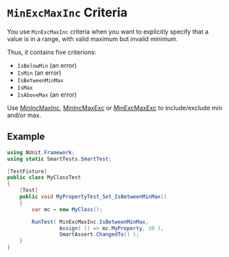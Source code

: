 # `MinExcMaxInc` Criteria

You use `MinExcMaxInc` criteria when you want to explicitly specify that a value is in a range, with valid maximum but invalid minimum.

Thus, it contains five criterions:

* `IsBelowMin` (an error)
* `IsMin` (an error)
* `IsBetweenMinMax`
* `IsMax`
* `IsAboveMax` (an error)

Use [MinIncMaxInc](MinIncMaxInc.md), [MinIncMaxExc](MinIncMaxExc.md) or [MinExcMaxExc](MinExcMaxExc.md) to include/exclude min and/or max.

## Example

```C#
using NUnit.Framework;
using static SmartTests.SmartTest;

[TestFixture]
public class MyClassTest
{
    [Test]
    public void MyPropertyTest_Set_IsBetweenMinMax()
    {
        var mc = new MyClass();

        RunTest( MinExcMaxInc.IsBetweenMinMax,
                 Assign( () => mc.MyProperty, 10 ),
                 SmartAssert.ChangedTo() );
    }
}
```
